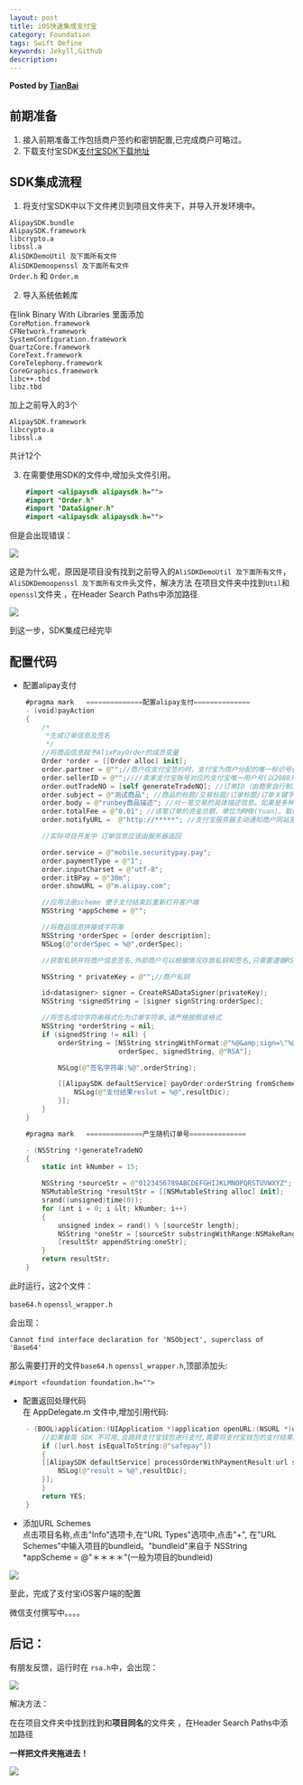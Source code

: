 ```yaml
---  
layout: post  
title: iOS快速集成支付宝  
category: Foundation  
tags: Swift Define  
keywords: Jekyll,Github  
description: 
---  
```


__Posted by [TianBai](https://code.csdn.net/DOC_Scala/chinese_scala_offical_document)__  

## 前期准备  

1. 接入前期准备工作包括商户签约和密钥配置,已完成商户可略过。  
2. 下载支付宝SDK[支付宝SDK下载地址][1]  

## SDK集成流程  

1. 将支付宝SDK中以下文件拷贝到项目文件夹下，并导入开发环境中。  

`AlipaySDK.bundle`  
`AlipaySDK.framework`  
`libcrypto.a`  
`libssl.a`  
`AliSDKDemoUtil 及下面所有文件`  
`AliSDKDemoopenssl 及下面所有文件`  
`Order.h` 和 `Order.m`  

2. 导入系统依赖库  

在link Binary With Libraries 里面添加  
`CoreMotion.framework`  
`CFNetwork.framework`  
`SystemConfiguration.framework`  
`QuartzCore.framework`  
`CoreText.framework`  
`CoreTelephony.framework`  
`CoreGraphics.framework`  
`libc++.tbd`  
`libz.tbd`  

加上之前导入的3个  

`AlipaySDK.framework`  
`libcrypto.a`  
`libssl.a`  

共计12个  

3. 在需要使用SDK的文件中,增加头文件引用。  

```swift  
    #import <alipaysdk alipaysdk.h="">  
    #import "Order.h"  
    #import "DataSigner.h"  
    #import <alipaysdk alipaysdk.h="">  
```  

但是会出现错误：  

![][2]  

这是为什么呢，原因是项目没有找到之前导入的`AliSDKDemoUtil 及下面所有文件`，`AliSDKDemoopenssl 及下面所有文件`头文件，解决方法 在项目文件夹中找到`Util`和`openssl`文件夹 ，在Header Search Paths中添加路径  

![][3]  

到这一步，SDK集成已经完毕  

## 配置代码  
* 配置alipay支付  

```swift  
    #pragma mark   ==============配置alipay支付==============  
    - (void)payAction  
    {  
        /*  
         *生成订单信息及签名  
         */  
        //将商品信息赋予AlixPayOrder的成员变量  
        Order *order = [[Order alloc] init];  
        order.partner = @"";//商户在支付宝签约时，支付宝为商户分配的唯一标识号(以2088开头的16位纯数字)。  
        order.sellerID = @"";////卖家支付宝账号对应的支付宝唯一用户号(以2088开头的16位纯数字),订单支付金额将打入该账户,一个partner可以对应多个seller_id。  
        order.outTradeNO = [self generateTradeNO]; //订单ID（由商家自行制定）  
        order.subject = @"测试商品"; //商品的标题/交易标题/订单标题/订单关键字等。  
        order.body = @"runbey商品描述"; //对一笔交易的具体描述信息。如果是多种商品，请将商品描述字符串累加传给body。  
        order.totalFee = @"0.01"; //该笔订单的资金总额，单位为RMB(Yuan)。取值范围为[0.01，100000000.00]，精确到小数点后两位。  
        order.notifyURL =  @"http://*****"; //支付宝服务器主动通知商户网站里指定的页面http路径。  

        //实际项目开发中 订单信息应该由服务器返回  

        order.service = @"mobile.securitypay.pay";  
        order.paymentType = @"1";  
        order.inputCharset = @"utf-8";  
        order.itBPay = @"30m";  
        order.showURL = @"m.alipay.com";  

        //应用注册scheme 便于支付结束后重新打开客户端  
        NSString *appScheme = @"";  

        //将商品信息拼接成字符串  
        NSString *orderSpec = [order description];  
        NSLog(@"orderSpec = %@",orderSpec);  

        //获取私钥并将商户信息签名,外部商户可以根据情况存放私钥和签名,只需要遵循RSA签名规范,并将签名字符串base64编码和UrlEncode  

        NSString * privateKey = @"";//商户私钥  

        id<datasigner> signer = CreateRSADataSigner(privateKey);  
        NSString *signedString = [signer signString:orderSpec];  

        //将签名成功字符串格式化为订单字符串,请严格按照该格式  
        NSString *orderString = nil;  
        if (signedString != nil) {  
            orderString = [NSString stringWithFormat:@"%@&amp;sign=\"%@\"&amp;sign_type=\"%@\"",  
                           orderSpec, signedString, @"RSA"];  

            NSLog(@"签名字符串:%@",orderString);  

            [[AlipaySDK defaultService] payOrder:orderString fromScheme:appScheme callback:^(NSDictionary *resultDic) {  
                NSLog(@"支付结果reslut = %@",resultDic);  
            }];  
        }  
    }  

    #pragma mark   ==============产生随机订单号==============  

    - (NSString *)generateTradeNO  
    {  
        static int kNumber = 15;  

        NSString *sourceStr = @"0123456789ABCDEFGHIJKLMNOPQRSTUVWXYZ";  
        NSMutableString *resultStr = [[NSMutableString alloc] init];  
        srand((unsigned)time(0));  
        for (int i = 0; i &lt; kNumber; i++)  
        {  
            unsigned index = rand() % [sourceStr length];  
            NSString *oneStr = [sourceStr substringWithRange:NSMakeRange(index, 1)];  
            [resultStr appendString:oneStr];  
        }  
        return resultStr;  
    }  
```  

此时运行，这2个文件：  

`base64.h` `openssl_wrapper.h`  

会出现：  

	Cannot find interface declaration for 'NSObject', superclass of 'Base64'  

那么需要打开的文件`base64.h` `openssl_wrapper.h`,顶部添加头:  

    #import <foundation foundation.h="">  

* 配置返回处理代码  
在 AppDelegate.m 文件中,增加引用代码:  

```swift  
    - (BOOL)application:(UIApplication *)application openURL:(NSURL *)url sourceApplication:(NSString *)sourceApplication annotation:(id)annotation {  
        //如果极简 SDK 不可用,会跳转支付宝钱包进行支付,需要将支付宝钱包的支付结果回传给 SDK  
        if ([url.host isEqualToString:@"safepay"])  
        {  
        [[AlipaySDK defaultService] processOrderWithPaymentResult:url standbyCallback:^(NSDictionary *resultDic) {  
            NSLog(@"result = %@",resultDic);  
        }];  
        }  
        return YES;  
    }  
```  

* 添加URL Schemes  
点击项目名称,点击"Info"选项卡,在"URL Types"选项中,点击"+", 在"URL Schemes"中输入项目的bundleid。"bundleid"来自于 NSString *appScheme = @"＊＊＊＊"(一般为项目的bundleid)  

![][4]  

至此，完成了支付宝iOS客户端的配置  

微信支付撰写中。。。。  

## 后记：  

有朋友反馈，运行时在 `rsa.h`中，会出现：  

![][5]  

解决方法：  

在在项目文件夹中找到找到和**项目同名**的文件夹 ，在Header Search Paths中添加路径  

**一样把文件夹拖进去！**  

![][6]  

[1]: http://aopsdkdownload.cn-hangzhou.alipay-pub.aliyun-inc.com/demo/WS_MOBILE_PAY_SDK_BASE.zip?spm=a219a.7629140.0.0.4Ov5Bc&amp;file=WS_MOBILE_PAY_SDK_BASE.zip  
[2]: /assets/postAssets/2016/653091-258b000affcf21f4.webp  
[3]: /assets/postAssets/2016/57539534b568b.webp  
[4]: /assets/postAssets/2016/653091-2e8b872153cc7770.webp  
[5]: /assets/postAssets/2016/653091-44bb49fd53693c52.webp  
[6]: /assets/postAssets/2016/575a24b6a4f26.webp  

